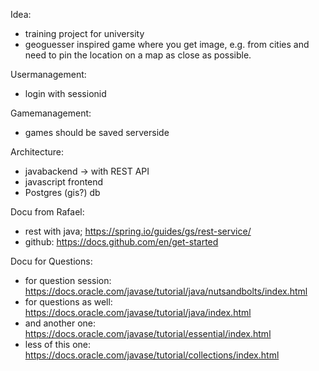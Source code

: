 Idea:
- training project for university
- geoguesser inspired game where you get image, e.g. from cities and need to pin the location on a map as close as possible.

Usermanagement:
  - login with sessionid

 Gamemanagement:
  - games should be saved serverside
  
  Architecture:
  - javabackend -> with REST API
  - javascript frontend
  - Postgres (gis?) db
  
  Docu from Rafael:
  - rest with java; https://spring.io/guides/gs/rest-service/
  - github: https://docs.github.com/en/get-started 

  Docu for Questions:
  - for question session: https://docs.oracle.com/javase/tutorial/java/nutsandbolts/index.html
  - for questions as well: https://docs.oracle.com/javase/tutorial/java/index.html
  - and another one: https://docs.oracle.com/javase/tutorial/essential/index.html
  - less of this one: https://docs.oracle.com/javase/tutorial/collections/index.html
